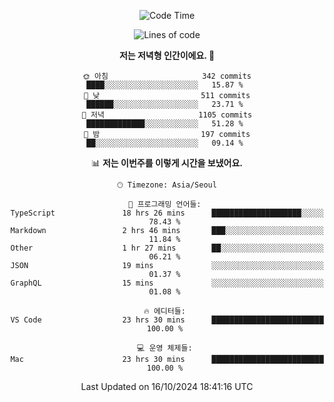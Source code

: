 <div align='center'>
 
<!--START_SECTION:waka-->
![Code Time](http://img.shields.io/badge/Code%20Time-3%2C886%20hrs%2029%20mins-blue)

![Lines of code](https://img.shields.io/badge/%EC%A0%80%EB%8A%94%20%EC%97%AC%ED%83%9C%EA%B9%8C%EC%A7%80%20-1.3%20million%20%EC%A4%84%EC%9D%98%20%EC%BD%94%EB%93%9C%EB%A5%BC%20%EC%9E%91%EC%84%B1%ED%96%88%EC%96%B4%EC%9A%94.-blue)

**저는 저녁형 인간이에요. 🦉** 

```text
🌞 아침                     342 commits         ████░░░░░░░░░░░░░░░░░░░░░   15.87 % 
🌆 낮　                     511 commits         ██████░░░░░░░░░░░░░░░░░░░   23.71 % 
🌃 저녁                     1105 commits        █████████████░░░░░░░░░░░░   51.28 % 
🌙 밤　                     197 commits         ██░░░░░░░░░░░░░░░░░░░░░░░   09.14 % 
```


📊 **저는 이번주를 이렇게 시간을 보냈어요.** 

```text
🕑︎ Timezone: Asia/Seoul

💬 프로그래밍 언어들: 
TypeScript               18 hrs 26 mins      ████████████████████░░░░░   78.43 % 
Markdown                 2 hrs 46 mins       ███░░░░░░░░░░░░░░░░░░░░░░   11.84 % 
Other                    1 hr 27 mins        ██░░░░░░░░░░░░░░░░░░░░░░░   06.21 % 
JSON                     19 mins             ░░░░░░░░░░░░░░░░░░░░░░░░░   01.37 % 
GraphQL                  15 mins             ░░░░░░░░░░░░░░░░░░░░░░░░░   01.08 % 

🔥 에디터들: 
VS Code                  23 hrs 30 mins      █████████████████████████   100.00 % 

💻 운영 체제들: 
Mac                      23 hrs 30 mins      █████████████████████████   100.00 % 
```


 Last Updated on 16/10/2024 18:41:16 UTC
<!--END_SECTION:waka-->
 </div>
<!---
Emewjin/Emewjin is a ✨ special ✨ repository because its `README.md` (this file) appears on your GitHub profile.
You can click the Preview link to take a look at your changes.
--->
